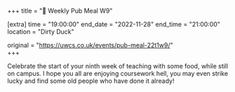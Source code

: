 +++
title = "🍔 Weekly Pub Meal W9"

[extra]
time = "19:00:00"
end_date = "2022-11-28"
end_time = "21:00:00"
location = "Dirty Duck"

original = "https://uwcs.co.uk/events/pub-meal-22t1w9/"    
+++

Celebrate the start of your ninth week of teaching with some food, while still on campus. I hope you all are enjoying coursework hell, you may even strike lucky and find some old people who have done it already\!

